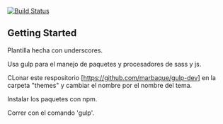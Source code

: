 [![Build Status](https://travis-ci.org/Automattic/_s.svg?branch=master)](https://travis-ci.org/Automattic/_s)


Getting Started
---------------

Plantilla hecha con underscores.

Usa gulp para el manejo de paquetes y procesadores de sass y js.

CLonar este respositorio [https://github.com/marbaque/gulp-dev] en la carpeta "themes" y cambiar el nombre por el nombre del tema.

Instalar los paquetes con npm.

Correr con el comando 'gulp'.
